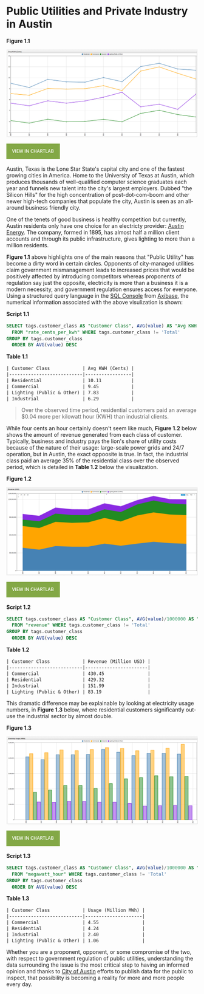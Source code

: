 Public Utilities and Private Industry in Austin
===

**Figure 1.1**

![](Images/AP-001.png)

[![](Images/button.png)](https://apps.axibase.com/chartlab/efc684ff/2/#fullscreen)

Austin, Texas is the Lone Star State's capital city and one of the fastest growing cities in America. Home to the University
of Texas at Austin, which produces thousands of well-qualified computer science graduates each year and funnels new talent into
the city's largest employers. Dubbed "the Silicon Hills" for the high concentration of post-dot-com-boom and other newer
high-tech companies that populate the city, Austin is seen as an all-around business friendly city.

One of the tenets of good business is healthy competition but currently, Austin residents only have one choice for an electricty
provider: [Austin Energy](https://austinenergy.com/wps/portal/ae/home/!ut/p/a1/jY_NCsIwEISfxUOOmk2rUr3F-tOqWPBQay6SSqyVmoQ0VXx7o-BFFF3YwzLfzuxihjPMJL-UBbelkrx6zKy_I1GvS0ZA5sGUDIBGq266DmN_RogDtg6AL0Xh1_4GsycCXuBFIXhxMknGEKdJSpNFCLPQfwHfI-Z_HEll7gcFZkYchBGm0xj33NFaXQ8RIOBNbUsppDDFrbNXZwRXXSPQylheOVm4zlVjEThRc3lra6MOZSU-eR9VbXH2bon1OYNTr7osaat1B4vV0aY!/dl5/d5/L2dBISEvZ0FBIS9nQSEh/).
The company, formed in 1895, has almost half a million client accounts and through its public infrastructure, gives lighting 
to more than a million residents.

**Figure 1.1** above highlights one of the main reasons that "Public Utility" has become a dirty word in certain
circles. Opponents of city-managed utilities claim government mismanagement leads to increased prices that would be positively
affected by introducing competitors whereas proponents of regulation say just the opposite, electricity is more than a business
it is a modern necessity, and government regulation ensures access for everyone. Using a structured query language in the 
[SQL Console](https://github.com/axibase/atsd/tree/master/api/sql) from [Axibase](https://axibase.com), the numerical information associated with the above visulization is shown:

**Script 1.1**

```sql
SELECT tags.customer_class AS "Customer Class", AVG(value) AS "Avg KWH (Cents)"
  FROM "rate_cents_per_kwh" WHERE tags.customer_class != 'Total'
GROUP BY tags.customer_class
  ORDER BY AVG(value) DESC
```

**Table 1.1**

```ls
| Customer Class            | Avg KWH (Cents) | 
|---------------------------|-----------------| 
| Residential               | 10.11           | 
| Commercial                | 9.45            | 
| Lighting (Public & Other) | 7.83            | 
| Industrial                | 6.29            | 
```

> Over the observed time period, residential customers paid an average $0.04 more per kilowatt hour (KWH) than industrial
clients.

While four cents an hour certainly doesn't seem like much, **Figure 1.2** below shows the amount of revenue generated from each class of customer. Typically, business and industry 
pays the lion's share of utility costs because of the nature of their usage: large-scale power grids and 24/7 operation, but
in Austin, the exact oppoosite is true. In fact, the industrial class paid an average 35% of the residential class over the
observed period, which is detailed in **Table 1.2** below the visualization.

**Figure 1.2**

![](Images/AP-002.png)

[![](Images/button.png)](https://apps.axibase.com/chartlab/efc684ff/3/#fullscreen)

**Script 1.2**

```sql
SELECT tags.customer_class AS "Customer Class", AVG(value)/1000000 AS "Revenue (Million USD)"
  FROM "revenue" WHERE tags.customer_class != 'Total'
GROUP BY tags.customer_class
  ORDER BY AVG(value) DESC
```

**Table 1.2**

```ls
| Customer Class            | Revenue (Million USD) | 
|---------------------------|-----------------------| 
| Commercial                | 430.45                | 
| Residential               | 429.32                | 
| Industrial                | 151.99                | 
| Lighting (Public & Other) | 83.19                 | 
```

This dramatic difference may be explainable by looking at electricity usage numbers, in **Figure 1.3** below, where residential
customers significantly out-use the industrial sector by almost double. 

**Figure 1.3**

![](Images/AP-003.png)

[![](Images/button.png)](https://apps.axibase.com/chartlab/efc684ff/4/#fullscreen)

**Script 1.3**

```sql
SELECT tags.customer_class AS "Customer Class", AVG(value)/1000000 AS "Usage (Million MWh)"
  FROM "megawatt_hour" WHERE tags.customer_class != 'Total'
GROUP BY tags.customer_class
  ORDER BY AVG(value) DESC
```

**Table 1.3**

```ls
| Customer Class            | Usage (Million MWh) | 
|---------------------------|---------------------| 
| Commercial                | 4.55                | 
| Residential               | 4.24                | 
| Industrial                | 2.40                | 
| Lighting (Public & Other) | 1.06                | 
```

Whether you are a proponent, opponent, or some compromise of the two, with respect to government regulation of public utilities,
understanding the data surrounding the issue is the most critical step to having an informed opinion and thanks to [City of Austin](https://data.austintexas.gov/)
efforts to publish data for the public to inspect, that possibility is becoming a reality for more and more people every day.
